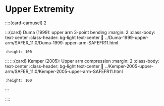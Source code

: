 # Upper Extremity
::::{card-carousel} 2

:::{card} Duma (1999): upper arm 3-point bending
:margin: 2
:class-body: text-center
:class-header: bg-light text-center
:link: ../Duma-1999-upper-arm/SAFER_11.0/Duma-1999-upper-arm-SAFEFR11.html
```{image} ../Duma-1999-upper-arm/SAFER_11.0/duma_upperarm_s11.png
:height: 100
```
:::
:::{card} Kemper (2005): Upper arm compression
:margin: 2
:class-body: text-center
:class-header: bg-light text-center
:link: ../Kemper-2005-upper-arm/SAFER_11.0/Kemper-2005-upper-arm-SAFEFR11.html
```{image} ../Kemper-2005-upper-arm/SAFER_11.0/kemper_upper_arm_s11.PNG
:height: 100
```
:::

::::